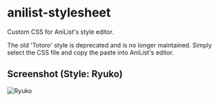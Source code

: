 anilist-stylesheet
==================

Custom CSS for AniList's style editor.

The old 'Totoro' style is deprecated and is no longer maintained. Simply select the CSS file and copy the paste into AniList's editor. 

## Screenshot (Style: Ryuko)
![Ryuko](http://i.imgur.com/yZXzG82.png "Ryuko")
